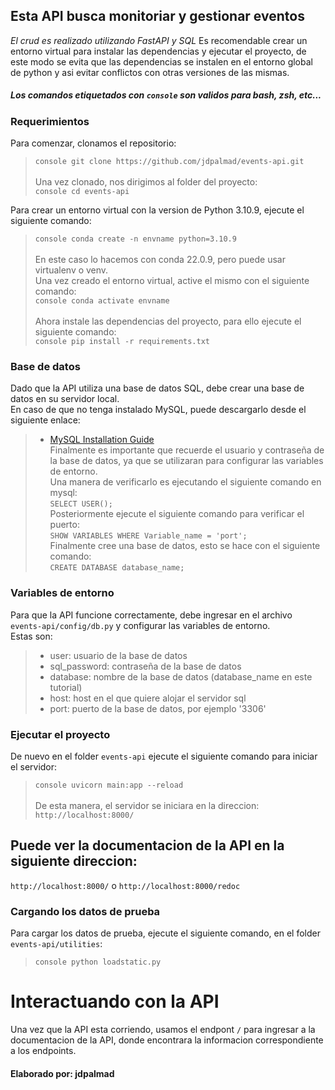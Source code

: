 ## **Esta API busca monitoriar y gestionar eventos**
*El crud es realizado utilizando FastAPI y SQL*
Es recomendable crear un entorno virtual para instalar las dependencias y ejecutar el proyecto, de este modo se evita que las dependencias se instalen en el entorno global de python y asi evitar conflictos con otras versiones de las mismas. <br>

##### *Los comandos etiquetados con ```console``` son validos para bash, zsh, etc...*

### Requerimientos

Para comenzar, clonamos el repositorio:<br>
> ```console git clone https://github.com/jdpalmad/events-api.git ```   <br> <br> 
Una vez clonado, nos dirigimos al folder del proyecto:<br>
> ```console cd events-api ```   <br> 


Para crear un entorno virtual con la version de Python 3.10.9, ejecute el siguiente comando:<br>
> ```console conda create -n envname python=3.10.9 ```   <br> <br>
En este caso lo hacemos con conda 22.0.9, pero puede usar virtualenv o venv. <br>
Una vez creado el entorno virtual, active el mismo con el siguiente comando:<br>
> ```console conda activate envname ```   <br> <br>
Ahora instale las dependencias del proyecto, para ello ejecute el siguiente comando:<br>
> ```console pip install -r requirements.txt ```   <br> 

### Base de datos
Dado que la API utiliza una base de datos SQL, debe crear una base de datos en su servidor local. <br>
En caso de que no tenga instalado MySQL, puede descargarlo desde el siguiente enlace: <br>
> - [MySQL Installation Guide](https://dev.mysql.com/doc/mysql-installation-excerpt/5.7/en/) <br>
Finalmente es importante que recuerde el usuario y contraseña de la base de datos, ya que se utilizaran para configurar las variables de entorno. <br>
Una manera de verificarlo es ejecutando el siguiente comando en mysql:<br>
> ```SELECT USER();```   <br> 
Posteriormente ejecute el siguiente comando para verificar el puerto:<br>
> ```SHOW VARIABLES WHERE Variable_name = 'port';```   <br> 
Finalmente cree una base de datos, esto se hace con el siguiente comando:<br>
> ```CREATE DATABASE database_name;```   <br>

### Variables de entorno
Para que la API funcione correctamente, debe ingresar en el archivo ```events-api/config/db.py``` y configurar las variables de entorno. <br>
Estas son: <br>
> - user: usuario de la base de datos <br>
> - sql_password: contraseña de la base de datos <br>
> - database: nombre de la base de datos (database_name en este tutorial)<br>
> - host: host en el que quiere alojar el servidor sql<br>
> - port: puerto de la base de datos, por ejemplo '3306' <br>

### Ejecutar el proyecto
De nuevo en el folder ```events-api``` ejecute el siguiente comando para iniciar el servidor:<br>
> ```console uvicorn main:app --reload ```   <br> <br>
De esta manera, el servidor se iniciara en la direccion: ```http://localhost:8000/``` <br>

## **Puede ver la documentacion de la API en la siguiente direccion:** <br> 
```http://localhost:8000/``` o ```http://localhost:8000/redoc``` <br>

### Cargando los datos de prueba
Para cargar los datos de prueba, ejecute el siguiente comando, en el folder ```events-api/utilities```: <br>
> ```console python loadstatic.py ```   <br> 

# Interactuando con la API
Una vez que la API esta corriendo, usamos el endpont ```/``` para ingresar a la documentacion de la API, donde encontrara la informacion correspondiente a los endpoints. <br>

#### **Elaborado por: jdpalmad** 

